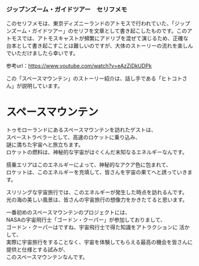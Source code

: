 ### ジップンズーム・ガイドツアー　セリフメモ  

このセリフメモは、東京ディズニーランドのアトモスで行われていた、「ジップンズーム・ガイドツアー」のセリフを文章として書き起こしたものです。このアトモスでは、アトモスキャストが頻繁にアドリブを混ぜて演じるため、正確な台本として書き起こすことは難しいのですが、大体のストーリーの流れを楽しんでいただけましたら幸いです。

参考url：https://www.youtube.com/watch?v=eAzZjDkUDPk  
  
この「スペースマウンテン」のストーリー紹介は、話し手である「ヒトコトさん」が説明しています。  
  
  
# スペースマウンテン  
  
トゥモローランドにあるスペースマウンテンを訪れたゲストは、  
スペーストラベラーとして、高速のロケットに乗り込み、  
謎に満ちた宇宙へと旅立ちます。  
ロケットの燃料は、神秘的な宇宙がはぐくんだ未知なるエネルギーなんです。  
  
搭乗エリアはこのエネルギーによって、神秘的なアクア色に包まれて、  
ロケットは、このエネルギーを充填して、皆さんを宇宙の果てへと誘っていきます。  
  
スリリングな宇宙旅行では、このエネルギーが発生した時点を訪れるんです。  
光の海の美しい風景は、皆さんの宇宙旅行の想像力をかきたてると思います。  
  
一番初めのスペースマウンテンのプロジェクトには、  
NASAの宇宙飛行士「ゴードン・クーパー」が参加しておりまして、  
ゴードン・クーパーはですね、宇宙飛行士で得た知識をアトラクションに
活かして、  
実際に宇宙旅行をすることなく、宇宙を体験してもらえる最高の機会を皆さんに提供と仕様とする試みが、  
このスペースマウンテンなんです。  
  